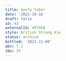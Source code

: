 ```yaml
---
title: Goofy Tuber
date: '2021-10-16'
draft: false
id: 43
externalId: 407058
style: British Strong Ale
status: archive
bottled: '2021-11-08'
abv: 7.1
ibu: 35
---
```

